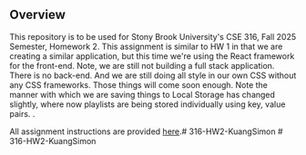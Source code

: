 ## Overview
This repository is to be used for Stony Brook University's CSE 316, Fall 2025 Semester, Homework 2. This assignment is similar to HW 1 in that we are creating a similar application, but this time we're using the React framework for the front-end. Note, we are still not building a full stack application. There is no back-end. And we are still doing all style in our own CSS without any CSS frameworks. Those things will come soon enough. Note the manner with which we are saving things to Local Storage has changed slightly, where now playlists are being stored individually using key, value pairs. .

All assignment instructions are provided <a href='https://www.cs.stonybrook.edu/~cse316/hw2.html'>here</a>.#   3 1 6 - H W 2 - K u a n g S i m o n  
 #   3 1 6 - H W 2 - K u a n g S i m o n  
 